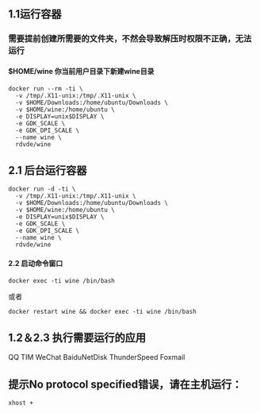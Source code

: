 ## 1.1运行容器

### 需要提前创建所需要的文件夹，不然会导致解压时权限不正确，无法运行
#### $HOME/wine 你当前用户目录下新建wine目录
````
docker run --rm -ti \
  -v /tmp/.X11-unix:/tmp/.X11-unix \
  -v $HOME/Downloads:/home/ubuntu/Downloads \
  -v $HOME/wine:/home/ubuntu \
  -e DISPLAY=unix$DISPLAY \
  -e GDK_SCALE \
  -e GDK_DPI_SCALE \
  --name wine \
  rdvde/wine
````
## 2.1 后台运行容器
````
docker run -d -ti \
  -v /tmp/.X11-unix:/tmp/.X11-unix \
  -v $HOME/Downloads:/home/ubuntu/Downloads \
  -v $HOME/wine:/home/ubuntu \
  -e DISPLAY=unix$DISPLAY \
  -e GDK_SCALE \
  -e GDK_DPI_SCALE \
  --name wine \
  rdvde/wine
````
#### 2.2 启动命令窗口
````
docker exec -ti wine /bin/bash
````
或者
````
docker restart wine && docker exec -ti wine /bin/bash
````
## 1.2＆2.3 执行需要运行的应用
QQ
TIM
WeChat
BaiduNetDisk
ThunderSpeed
Foxmail

## 提示No protocol specified错误，请在主机运行：
````
xhost +
````
